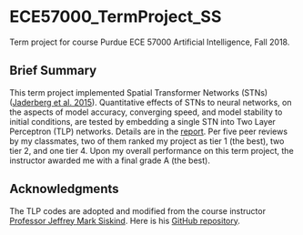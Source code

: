 # ECE57000_TermProject_SS
Term project for course Purdue ECE 57000 Artificial Intelligence, Fall 2018.

## Brief Summary
This term project implemented Spatial Transformer Networks (STNs) ([Jaderberg et al. 2015][Jaderberg2015]). Quantitative effects of STNs to neural networks, on the aspects of model accuracy, converging speed, and model stability to initial conditions, are tested by embedding a single STN into Two Layer Perceptron (TLP) networks. Details are in the [report][Report_PDF]. Per five peer reviews by my classmates, two of them ranked my project as tier 1 (the best), two tier 2, and one tier 4. Upon my overall performance on this term project, the instructor awarded me with a final grade A (the best).

## Acknowledgments
The TLP codes are adopted and modified from the course instructor [Professor Jeffrey Mark Siskind][Prof_Jef]. Here is his [GitHub repository][Git_Jef].

[Jaderberg2015]: http://papers.nips.cc/paper/5854-spatial-transformer-networks
[Prof_Jef]: https://engineering.purdue.edu/~qobi/
[Git_Jef]: https://github.com/qobi/ece57000
[Report_PDF]: https://github.com/ShuzhanSun/ECE57000_TermProject_SS/blob/master/Report/ECE570_TermPaper_Shuzhan%20Sun.pdf

